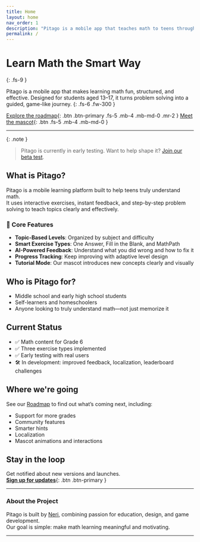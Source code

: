 ```yaml
---
title: Home
layout: home
nav_order: 1
description: "Pitago is a mobile app that teaches math to teens through interactive, guided exercises. Learn math the smart way, one step at a time."
permalink: /
---
```


# Learn Math the Smart Way  
{: .fs-9 }

Pitago is a mobile app that makes learning math fun, structured, and effective. Designed for students aged 13–17, it turns problem solving into a guided, game-like journey.
{: .fs-6 .fw-300 }

[Explore the roadmap](/roadmap){: .btn .btn-primary .fs-5 .mb-4 .mb-md-0 .mr-2 }
[Meet the mascot](/mascot){: .btn .fs-5 .mb-4 .mb-md-0 }

---

{: .note }
> Pitago is currently in early testing. Want to help shape it? [Join our beta test](#coming-soon).

## What is Pitago?

Pitago is a mobile learning platform built to help teens truly understand math.  
It uses interactive exercises, instant feedback, and step-by-step problem solving to teach topics clearly and effectively.

### 🔢 Core Features

- **Topic-Based Levels**: Organized by subject and difficulty  
- **Smart Exercise Types**: One Answer, Fill in the Blank, and MathPath  
- **AI-Powered Feedback**: Understand what you did wrong and how to fix it  
- **Progress Tracking**: Keep improving with adaptive level design  
- **Tutorial Mode**: Our mascot introduces new concepts clearly and visually

## Who is Pitago for?

- Middle school and early high school students
- Self-learners and homeschoolers
- Anyone looking to truly understand math—not just memorize it

## Current Status

- ✅ Math content for Grade 6  
- ✅ Three exercise types implemented  
- ✅ Early testing with real users  
- 🛠 In development: improved feedback, localization, leaderboard challenges  

## Where we're going

See our [Roadmap](/roadmap) to find out what’s coming next, including:
- Support for more grades  
- Community features  
- Smarter hints  
- Localization  
- Mascot animations and interactions

## Stay in the loop

Get notified about new versions and launches.  
[**Sign up for updates**](#coming-soon){: .btn .btn-primary }

---

### About the Project

Pitago is built by [Neri](/about), combining passion for education, design, and game development.  
Our goal is simple: make math learning meaningful and motivating.

---
